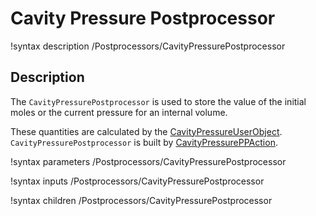 # Cavity Pressure Postprocessor

!syntax description /Postprocessors/CavityPressurePostprocessor

## Description

The `CavityPressurePostprocessor` is used to store the value of the initial moles or the current pressure for an internal volume.

These quantities are calculated by the [CavityPressureUserObject](/UserObjects/CavityPressureUserObject.md). `CavityPressurePostprocessor` is built by [CavityPressurePPAction](/BCs/CavityPressure/index.md).

!syntax parameters /Postprocessors/CavityPressurePostprocessor

!syntax inputs /Postprocessors/CavityPressurePostprocessor

!syntax children /Postprocessors/CavityPressurePostprocessor
